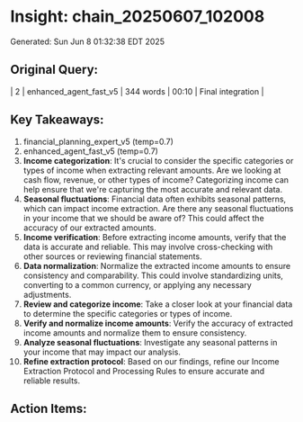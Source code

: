 # Insight: chain_20250607_102008
Generated: Sun Jun  8 01:32:38 EDT 2025

## Original Query:
| 2 | enhanced_agent_fast_v5 | 344 words | 00:10 | Final integration |

## Key Takeaways:
1. financial_planning_expert_v5 (temp=0.7)
2. enhanced_agent_fast_v5 (temp=0.7)
1. **Income categorization**: It's crucial to consider the specific categories or types of income when extracting relevant amounts. Are we looking at cash flow, revenue, or other types of income? Categorizing income can help ensure that we're capturing the most accurate and relevant data.
2. **Seasonal fluctuations**: Financial data often exhibits seasonal patterns, which can impact income extraction. Are there any seasonal fluctuations in your income that we should be aware of? This could affect the accuracy of our extracted amounts.
1. **Income verification**: Before extracting income amounts, verify that the data is accurate and reliable. This may involve cross-checking with other sources or reviewing financial statements.
2. **Data normalization**: Normalize the extracted income amounts to ensure consistency and comparability. This could involve standardizing units, converting to a common currency, or applying any necessary adjustments.
1. **Review and categorize income**: Take a closer look at your financial data to determine the specific categories or types of income.
2. **Verify and normalize income amounts**: Verify the accuracy of extracted income amounts and normalize them to ensure consistency.
3. **Analyze seasonal fluctuations**: Investigate any seasonal patterns in your income that may impact our analysis.
4. **Refine extraction protocol**: Based on our findings, refine our Income Extraction Protocol and Processing Rules to ensure accurate and reliable results.

## Action Items:

